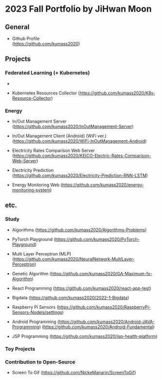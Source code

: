 # 2023 Fall Portfolio by JiHwan Moon

## General
- Github Profile  
(https://github.com/kumass2020)

## Projects

### Federated Learning (+ Kubernetes)
- 

- Kubernetes Resources Collector
(https://github.com/kumass2020/K8s-Resource-Collector)

### Energy
- In/Out Management Server
(https://github.com/kumass2020/InOutManagement-Server)

- In/Out Management Client (Android) (WiFi ver.)
(https://github.com/kumass2020/WiFi-InOutManagement-Android)

- Electricity Rates Comparison Web Server  
(https://github.com/kumass2020/KEICO-Electric-Rates-Comparison-Web-Server)
  
- Electricity Prediction  
(https://github.com/kumass2020/Electricity-Prediction-RNN-LSTM)

- Energy Monitoring Web
(https://github.com/kumass2020/energy-monitoring-system)

## etc.

### Study
- Algorithms
(https://github.com/kumass2020/Algorithms-Problems)

- PyTorch Playground
(https://github.com/kumass2020/PyTorch-Playground)

- Multi Layer Perceptron (MLP)
(https://github.com/kumass2020/NeuralNetwork-MultiLayer-Perceptron)

- Genetic Algorithm
(https://github.com/kumass2020/GA-Maximum-fx-Algorithm)

- React Programming
(https://github.com/kumass2020/react-app-test)

- Bigdata
(https://github.com/kumass2020/2022-1-Bigdata)

- Raspberry Pi Sensors
(https://github.com/kumass2020/RaspberryPi-Sensors-Nodejs/settings)

- Android Programming
(https://github.com/kumass2020/Android-JAVA-Programming)
(https://github.com/kumass2020/Android-Fundamental)

- JSP Programming
(https://github.com/kumass2020/jsp-health-platform)

### Toy Projects


### Contribution to Open-Source
- Screen To Gif
(https://github.com/NickeManarin/ScreenToGif)
